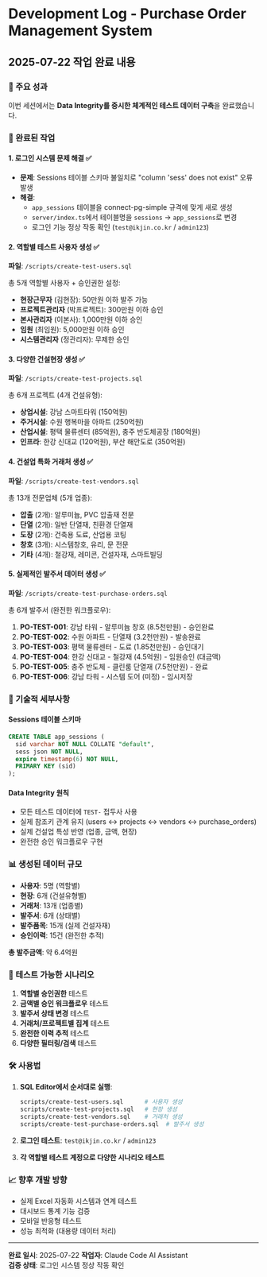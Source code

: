# Development Log - Purchase Order Management System

## 2025-07-22 작업 완료 내용

### 🚀 주요 성과

이번 세션에서는 **Data Integrity를 중시한 체계적인 테스트 데이터 구축**을 완료했습니다.

### 📝 완료된 작업

#### 1. 로그인 시스템 문제 해결 ✅
- **문제**: Sessions 테이블 스키마 불일치로 "column 'sess' does not exist" 오류 발생
- **해결**: 
  - `app_sessions` 테이블을 connect-pg-simple 규격에 맞게 새로 생성
  - `server/index.ts`에서 테이블명을 `sessions` → `app_sessions`로 변경
  - 로그인 기능 정상 작동 확인 (`test@ikjin.co.kr` / `admin123`)

#### 2. 역할별 테스트 사용자 생성 ✅
**파일**: `/scripts/create-test-users.sql`

총 5개 역할별 사용자 + 승인권한 설정:
- **현장근무자** (김현장): 50만원 이하 발주 가능
- **프로젝트관리자** (박프로젝트): 300만원 이하 승인 
- **본사관리자** (이본사): 1,000만원 이하 승인
- **임원** (최임원): 5,000만원 이하 승인
- **시스템관리자** (정관리자): 무제한 승인

#### 3. 다양한 건설현장 생성 ✅  
**파일**: `/scripts/create-test-projects.sql`

총 6개 프로젝트 (4개 건설유형):
- **상업시설**: 강남 스마트타워 (150억원)
- **주거시설**: 수원 행복마을 아파트 (250억원)  
- **산업시설**: 평택 물류센터 (85억원), 충주 반도체공장 (180억원)
- **인프라**: 한강 신대교 (120억원), 부산 해안도로 (350억원)

#### 4. 건설업 특화 거래처 생성 ✅
**파일**: `/scripts/create-test-vendors.sql`

총 13개 전문업체 (5개 업종):
- **압출** (2개): 알루미늄, PVC 압출재 전문
- **단열** (2개): 일반 단열재, 친환경 단열재  
- **도장** (2개): 건축용 도료, 산업용 코팅
- **창호** (3개): 시스템창호, 유리, 문 전문
- **기타** (4개): 철강재, 레미콘, 건설자재, 스마트빌딩

#### 5. 실제적인 발주서 데이터 생성 ✅
**파일**: `/scripts/create-test-purchase-orders.sql`

총 6개 발주서 (완전한 워크플로우):
1. **PO-TEST-001**: 강남 타워 - 알루미늄 창호 (8.5천만원) - 승인완료
2. **PO-TEST-002**: 수원 아파트 - 단열재 (3.2천만원) - 발송완료
3. **PO-TEST-003**: 평택 물류센터 - 도료 (1.85천만원) - 승인대기  
4. **PO-TEST-004**: 한강 신대교 - 철강재 (4.5억원) - 임원승인 (대금액)
5. **PO-TEST-005**: 충주 반도체 - 클린룸 단열재 (7.5천만원) - 완료
6. **PO-TEST-006**: 강남 타워 - 시스템 도어 (미정) - 임시저장

### 🔧 기술적 세부사항

#### Sessions 테이블 스키마
```sql
CREATE TABLE app_sessions (
  sid varchar NOT NULL COLLATE "default",
  sess json NOT NULL,  
  expire timestamp(6) NOT NULL,
  PRIMARY KEY (sid)
);
```

#### Data Integrity 원칙
- 모든 테스트 데이터에 `TEST-` 접두사 사용
- 실제 참조키 관계 유지 (users ↔ projects ↔ vendors ↔ purchase_orders)
- 실제 건설업 특성 반영 (업종, 금액, 현장)
- 완전한 승인 워크플로우 구현

### 📊 생성된 데이터 규모

- **사용자**: 5명 (역할별)
- **현장**: 6개 (건설유형별)  
- **거래처**: 13개 (업종별)
- **발주서**: 6개 (상태별)
- **발주품목**: 15개 (실제 건설자재)
- **승인이력**: 15건 (완전한 추적)

**총 발주금액**: 약 6.4억원

### 🎯 테스트 가능한 시나리오

1. **역할별 승인권한** 테스트
2. **금액별 승인 워크플로우** 테스트  
3. **발주서 상태 변경** 테스트
4. **거래처/프로젝트별 집계** 테스트
5. **완전한 이력 추적** 테스트
6. **다양한 필터링/검색** 테스트

### 🛠 사용법

1. **SQL Editor에서 순서대로 실행**:
   ```bash
   scripts/create-test-users.sql      # 사용자 생성
   scripts/create-test-projects.sql   # 현장 생성  
   scripts/create-test-vendors.sql    # 거래처 생성
   scripts/create-test-purchase-orders.sql  # 발주서 생성
   ```

2. **로그인 테스트**: `test@ikjin.co.kr` / `admin123`

3. **각 역할별 테스트 계정으로 다양한 시나리오 테스트**

### 📈 향후 개발 방향

- 실제 Excel 자동화 시스템과 연계 테스트
- 대시보드 통계 기능 검증
- 모바일 반응형 테스트
- 성능 최적화 (대용량 데이터 처리)

---

**완료 일시**: 2025-07-22
**작업자**: Claude Code AI Assistant  
**검증 상태**: 로그인 시스템 정상 작동 확인